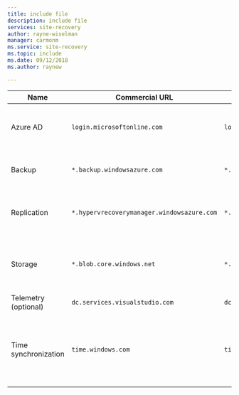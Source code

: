 ```yaml
---
title: include file
description: include file
services: site-recovery
author: rayne-wiselman
manager: carmonm
ms.service: site-recovery
ms.topic: include
ms.date: 09/12/2018
ms.author: raynew

---
```

**Name** | **Commercial URL**  | **Government URL** | **Description** |
--- | --- | --- | ---
Azure AD | ``login.microsoftonline.com`` | ``login.microsoftonline.us`` | Used for access control and identity management using AAD 
Backup | ``*.backup.windowsazure.com`` | ``*.backup.windowsazure.us`` | Used for replication data transfer and coordination 
Replication | ``*.hypervrecoverymanager.windowsazure.com`` | ``*.hypervrecoverymanager.windowsazure.us``  | Used for replication management operations and coordination 
Storage | ``*.blob.core.windows.net`` | ``*.blob.core.usgovcloudapi.net``  | Used for access to the storage account that stores replicated data 
Telemetry (optional) | ``dc.services.visualstudio.com`` | ``dc.services.visualstudio.com`` | Used for telemetry 
Time synchronization | ``time.windows.com`` | ``time.nist.gov`` | Ssed to check time synchronization between system and global time in all deployments.


